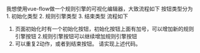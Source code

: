 我想使用vue-flow做一个规则引擎的可视化编辑器，大致流程如下
按钮类型分为1. 初始化类型 2. 规则引擎类型 3. 结束类型
流程如下
1. 页面初始化时有一个初始化按钮，初始化按钮上面有加号，可以增加新的规则引擎按钮
2.规则引擎按钮可以继续增加规则引擎按钮
3. 可以重复2动作，或者到结束按钮。
请实现上述代码。
